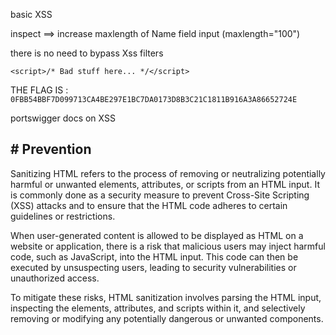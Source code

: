 
basic XSS

inspect ==> increase maxlength of Name field input (maxlength="100")

there is no need to bypass Xss filters

`<script>/* Bad stuff here... */</script>`

THE FLAG IS : `0FBB54BBF7D099713CA4BE297E1BC7DA0173D8B3C21C1811B916A3A86652724E`

portswigger docs on XSS

## # Prevention


Sanitizing HTML refers to the process of removing or neutralizing potentially harmful or unwanted elements, attributes, or scripts from an HTML input. It is commonly done as a security measure to prevent Cross-Site Scripting (XSS) attacks and to ensure that the HTML code adheres to certain guidelines or restrictions.

When user-generated content is allowed to be displayed as HTML on a website or application, there is a risk that malicious users may inject harmful code, such as JavaScript, into the HTML input. This code can then be executed by unsuspecting users, leading to security vulnerabilities or unauthorized access.

To mitigate these risks, HTML sanitization involves parsing the HTML input, inspecting the elements, attributes, and scripts within it, and selectively removing or modifying any potentially dangerous or unwanted components.